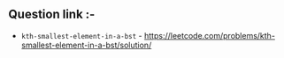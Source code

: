 ## Question link :-

* `kth-smallest-element-in-a-bst` -  https://leetcode.com/problems/kth-smallest-element-in-a-bst/solution/